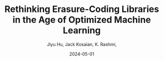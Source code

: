 ---
title: "Rethinking Erasure-Coding Libraries in the Age of Optimized Machine Learning"
collection: publications
link: https://dl.acm.org/doi/pdf/10.1145/3655038.3665943
author:  Jiyu Hu,  Jack Kosaian,  K. Rashmi, 
date: 2024-05-01
venue: 'In the proceedings of Proceedings of the 16th ACM Workshop on Hot Topics in Storage and File Systems'
paperurl: 'https://doi.org/10.1145/3655038.3665943'
citation: ' Jiyu Hu,  Jack Kosaian,  K. Rashmi, &quot;Rethinking Erasure-Coding Libraries in the Age of Optimized Machine Learning.&quot; In the proceedings of Proceedings of the 16th ACM Workshop on Hot Topics in Storage and File Systems, 2024.'
---